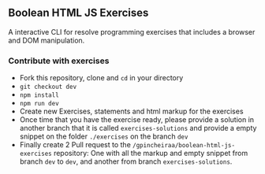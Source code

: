 ## Boolean HTML JS Exercises

A interactive CLI for resolve programming exercises that includes a browser and DOM manipulation.

### Contribute with exercises

- Fork this repository, clone and `cd` in your directory
- `git checkout dev`
- `npm install`
- `npm run dev`
- Create new Exercises, statements and html markup for the exercises
- Once time that you have the exercise ready, please provide a solution in another
branch that it is called `exercises-solutions` and provide a empty snippet on the folder `./exercises` on the branch `dev`
- Finally create 2 Pull request to the `/gpincheiraa/boolean-html-js-exercises` repository: One with all the
markup and empty snippet from branch `dev` to `dev`, and another from branch `exercises-solutions`.
